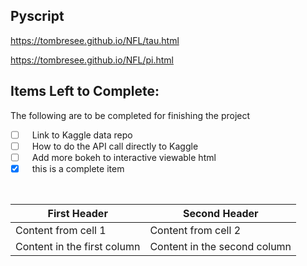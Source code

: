## Pyscript

<https://tombresee.github.io/NFL/tau.html>

<https://tombresee.github.io/NFL/pi.html>

## Items Left to Complete:

The following are to be completed for finishing the project

- [ ] &ensp; Link to Kaggle data repo 
- [ ] &ensp; How to do the API call directly to Kaggle 
- [ ] &ensp; Add more bokeh to interactive viewable html 
- [x] &ensp; this is a complete item

<br>

First Header | Second Header
------------ | -------------
Content from cell 1 | Content from cell 2
Content in the first column | Content in the second column